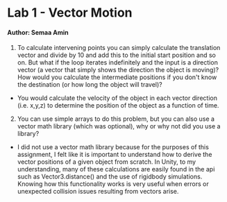 # Lab 1 - Vector Motion
#### Author: Semaa Amin


1. To calculate intervening points you can simply calculate the translation vector and divide by 10 and add this to the initial start position and so on. But what if the loop iterates indefinitely and the input is a direction vector (a vector that simply shows the direction the object is moving)? How would you calculate the intermediate positions if you don't know the destination (or how long the object will travel)?
  - You would calculate the velocity of the object in each vector direction (i.e. x,y,z) to determine the position of the object as a function of time.

2. You can use simple arrays to do this problem, but you can also use a vector math library (which was optional), why or why not did you use a library?

  - I did not use a vector math library because for the purposes of this assignment, I felt like it is important to understand how to derive the vector positions of a given object from scratch. In Unity, to my understanding, many of these calculations are easily found in the api such as Vector3.distance() and the use of rigidbody simulations. Knowing how this functionality works is very useful when errors or unexpected collision issues resulting from vectors arise.
